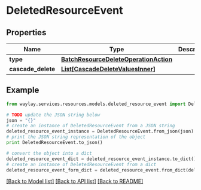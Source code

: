 # DeletedResourceEvent


## Properties

Name | Type | Description | Notes
------------ | ------------- | ------------- | -------------
**type** | [**BatchResourceDeleteOperationAction**](BatchResourceDeleteOperationAction.md) |  | [optional] 
**cascade_delete** | [**List[CascadeDeleteValuesInner]**](CascadeDeleteValuesInner.md) |  | [optional] 

## Example

```python
from waylay.services.resources.models.deleted_resource_event import DeletedResourceEvent

# TODO update the JSON string below
json = "{}"
# create an instance of DeletedResourceEvent from a JSON string
deleted_resource_event_instance = DeletedResourceEvent.from_json(json)
# print the JSON string representation of the object
print DeletedResourceEvent.to_json()

# convert the object into a dict
deleted_resource_event_dict = deleted_resource_event_instance.to_dict()
# create an instance of DeletedResourceEvent from a dict
deleted_resource_event_form_dict = deleted_resource_event.from_dict(deleted_resource_event_dict)
```
[[Back to Model list]](../README.md#documentation-for-models) [[Back to API list]](../README.md#documentation-for-api-endpoints) [[Back to README]](../README.md)


